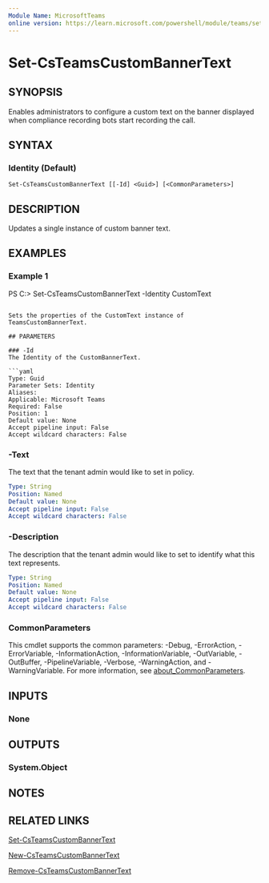 ```yaml
---
Module Name: MicrosoftTeams
online version: https://learn.microsoft.com/powershell/module/teams/set-teamscustombannertext
---
```


# Set-CsTeamsCustomBannerText

## SYNOPSIS

Enables administrators to configure a custom text on the banner displayed when compliance recording bots start recording the call. 

## SYNTAX

### Identity (Default)
```
Set-CsTeamsCustomBannerText [[-Id] <Guid>] [<CommonParameters>]
```

## DESCRIPTION

Updates a single instance of custom banner text.

## EXAMPLES

### Example 1
PS C:\> Set-CsTeamsCustomBannerText -Identity CustomText
```

Sets the properties of the CustomText instance of TeamsCustomBannerText.

## PARAMETERS

### -Id
The Identity of the CustomBannerText.

```yaml
Type: Guid
Parameter Sets: Identity
Aliases:
Applicable: Microsoft Teams
Required: False
Position: 1
Default value: None
Accept pipeline input: False
Accept wildcard characters: False
```

### -Text
The text that the tenant admin would like to set in policy.

```yaml
Type: String
Position: Named
Default value: None
Accept pipeline input: False
Accept wildcard characters: False
```

### -Description
The description that the tenant admin would like to set to identify what this text represents.

```yaml
Type: String
Position: Named
Default value: None
Accept pipeline input: False
Accept wildcard characters: False
```

### CommonParameters
This cmdlet supports the common parameters: -Debug, -ErrorAction, -ErrorVariable, -InformationAction, -InformationVariable, -OutVariable, -OutBuffer, -PipelineVariable, -Verbose, -WarningAction, and -WarningVariable. For more information, see [about_CommonParameters](https://go.microsoft.com/fwlink/?LinkID=113216).


## INPUTS

### None

## OUTPUTS

### System.Object
## NOTES

## RELATED LINKS

[Set-CsTeamsCustomBannerText](Set-CsTeamsCustomBannerText.md)

[New-CsTeamsCustomBannerText](New-CsTeamsCustomBannerText.md)

[Remove-CsTeamsCustomBannerText](Remove-CsTeamsCustomBannerText.md)

